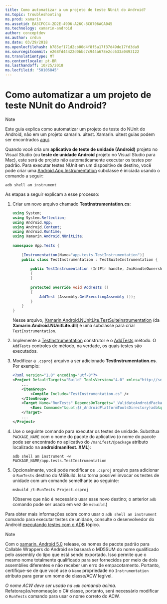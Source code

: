 ```yaml
---
title: Como automatizar a um projeto de teste NUnit do Android?
ms.topic: troubleshooting
ms.prod: xamarin
ms.assetid: EA3CFCC4-2D2E-49D6-A26C-8C0706ACA045
ms.technology: xamarin-android
author: conceptdev
ms.author: crdun
ms.date: 03/29/2018
ms.openlocfilehash: b785ef171d2cb00d4f8f5a17f37d49de17fd3da9
ms.sourcegitcommit: e268fd44422d0bbc7c944a678e2cc633a0493122
ms.translationtype: MT
ms.contentlocale: pt-BR
ms.lasthandoff: 10/25/2018
ms.locfileid: "50106845"
---
```

# <a name="how-do-i-automate-an-android-nunit-test-project"></a>Como automatizar a um projeto de teste NUnit do Android?

> [!NOTE]
> Este guia explica como automatizar um projeto de teste do NUnit do Android, não em um projeto xamarin. uitest. Xamarin. uitest guias podem ser encontrados [aqui](https://docs.microsoft.com/appcenter/test-cloud/preparing-for-upload/uitest).

Quando você cria um **aplicativo de teste de unidade (Android)** projeto no Visual Studio (ou **teste de unidade Android** projeto no Visual Studio para Mac), este será de projeto não automaticamente executar os testes por padrão.
Para executar testes NUnit em um dispositivo de destino, você pode criar uma [Android.App.Instrumentation](https://developer.xamarin.com/api/type/Android.App.Instrumentation/) subclasse é iniciada usando o comando a seguir: 

```shell
adb shell am instrument 
```

As etapas a seguir explicam a esse processo:

1.  Criar um novo arquivo chamado **TestInstrumentation.cs**: 

    ```cs 
    using System;
    using System.Reflection;
    using Android.App;
    using Android.Content;
    using Android.Runtime;
    using Xamarin.Android.NUnitLite;
     
    namespace App.Tests {
     
        [Instrumentation(Name="app.tests.TestInstrumentation")]
        public class TestInstrumentation : TestSuiteInstrumentation {
     
            public TestInstrumentation (IntPtr handle, JniHandleOwnership transfer) : base (handle, transfer)
            {
            }
     
            protected override void AddTests ()
            {
                AddTest (Assembly.GetExecutingAssembly ());
            }
        }
    }
    ```
    Nesse arquivo, [Xamarin.Android.NUnitLite.TestSuiteInstrumentation](https://developer.xamarin.com/api/type/Xamarin.Android.NUnitLite.TestSuiteInstrumentation/) (da **Xamarin.Android.NUnitLite.dll**) é uma subclasse para criar `TestInstrumentation`.

2.  Implemente a [TestInstrumentation](https://developer.xamarin.com/api/constructor/Xamarin.Android.NUnitLite.TestSuiteInstrumentation.TestSuiteInstrumentation/p/System.IntPtr/Android.Runtime.JniHandleOwnership/) construtor e o [AddTests](https://developer.xamarin.com/api/member/Xamarin.Android.NUnitLite.TestSuiteInstrumentation.AddTests%28%29) método. O `AddTests` controles de método, na verdade, os quais testes são executados.

3.  Modificar a `.csproj` arquivo a ser adicionado **TestInstrumentation.cs**. Por exemplo:

    ```xml
    <?xml version="1.0" encoding="utf-8"?>
    <Project DefaultTargets="Build" ToolsVersion="4.0" xmlns="http://schemas.microsoft.com/developer/msbuild/2003">
        ...
        <ItemGroup>
            <Compile Include="TestInstrumentation.cs" />
        </ItemGroup>
        <Target Name="RunTests" DependsOnTargets="_ValidateAndroidPackageProperties">
            <Exec Command="&quot;$(_AndroidPlatformToolsDirectory)adb&quot; $(AdbTarget) $(AdbOptions) shell am instrument -w $(_AndroidPackage)/app.tests.TestInstrumentation" />
        </Target>
        ...
    </Project>
    ```

3.  Use o seguinte comando para executar os testes de unidade. Substitua `PACKAGE_NAME` com o nome do pacote do aplicativo (o nome do pacote pode ser encontrado no aplicativo do `/manifest/@package` atributo localizado na **androidmanifest. XML**):

    ```shell
    adb shell am instrument -w PACKAGE_NAME/app.tests.TestInstrumentation
    ```

4.  Opcionalmente, você pode modificar os `.csproj` arquivo para adicionar o `RunTests` destino do MSBuild. Isso torna possível invocar os testes de unidade com um comando semelhante ao seguinte:

    ```shell
    msbuild /t:RunTests Project.csproj
    ```
    (Observe que não é necessário usar esse novo destino; o anterior `adb` comando pode ser usado em vez de `msbuild`.)

Para obter mais informações sobre como usar o `adb shell am instrument` comando para executar testes de unidade, consulte o desenvolvedor do Android [executando testes com o ADB](https://developer.android.com/studio/test/command-line.html#RunTestsDevice) tópico.


> [!NOTE]
> Com o [xamarin. Android 5.0](https://developer.xamarin.com/releases/android/xamarin.android_5/xamarin.android_5.1/#Android_Callable_Wrapper_Naming) release, os nomes de pacote padrão para Callable Wrappers do Android se baseará o MD5SUM do nome qualificado pelo assembly do tipo que está sendo exportado. Isso permite que o mesmo nome totalmente qualificado para ser fornecidos por meio de dois assemblies diferentes e não receber um erro de empacotamento. Portanto, certifique-se de que você use o `Name` propriedade no `Instrumentation` atributo para gerar um nome de classe/ACW legível.

_O nome ACW deve ser usado na `adb` comando acima_.
Refatoração/renomeação o C# classe, portanto, será necessário modificar o `RunTests` comando para usar o nome correto do ACW.

